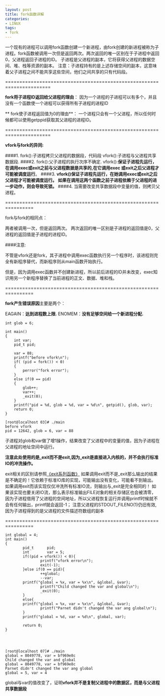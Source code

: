 ```yaml
---
layout: post
title: fork函数详解
categories:
- LINUX
tags:
- fork
---
```


一个现有的进程可以调用fork函数创建一个新进程，由fork创建的新进程被称为子进程。fork函数被调用一次但是返回两次。两次返回的唯一区别在于子进程中返回0，父进程返回子进程的ID。 子进程是父进程的副本，它将获得父进程的数据空间、堆、栈等资源的副本。 注意：子进程持有的是上述存储空间的副本，这意味着父子进程之间不能共享这些空间，他们之间共享的只有代码段。

======================================================================

**fork将子进程ID返回给父进程的理由**： 因为一个进程的子进程可以有多个，并且没有一个函数使一个进程可以获得所有子进程的进程ID

** fork使子进程返回值为0的理由**： 一个进程只会有一个父进程，所以任何时候都可以使用getppid获取其父进程的进程ID。

======================================================================

**vfork与fork的异同:**

####1. fork():子进程拷贝父进程的数据段，代码段
vfork():子进程与父进程共享数据段.
####2. fork():父子进程的执行次序不确定.
vfork():**保证子进程先运行，在调用exec或exit之前与父进程数据是共享的,在它调用exec 或exit之后父进程才可能被调度运行**。
####3. **vfork()保证子进程先运行，在她调用exec或exit之后父进程才可能被调度运行。**
**如果在调用这两个函数之前子进程依赖于父进程的进一步动作，则会导致死锁。**
####4. 当需要改变共享数据段中变量的值，则拷贝父进程。

================================================================

fork与fork的相同点： 

两者被调用一次，但是返回两次。
两次返回的唯一区别是子进程的返回值是0，父进程的返回值是子进程的进程ID。

####注意: 

不管是vfork还是fork，其子进程中调用exec函数执行另一个程序时，该进程则完全有新程序替代，而新程序则从main函数开始执行。

但是，因为调用exec函数并不创建新进程，所以前后进程的ID并未改变，exec知识用另一个新程序替换了当前进程的正文、数据、堆和栈。

================================================================

**fork产生错误原因**主要是两个：

EAGAIN：**达到进程数上限.**
ENOMEM：**没有足够空间给一个新进程分配.**

    
    int glob = 6;
    
    int main()
    {
    	int var;
    	pid_t pid;
    
    	var = 88;
    	printf("before vfork\n");
    	if( (pid = fork()) < 0)
    	{
    		perror("fork error");
    	}
    	else if(0 == pid)
    	{
    		glob++;
    		var++;
    		_exit(0);
    	}
    	printf("pid = %d, glob = %d, var = %d\n", getpid(), glob, var);
    	return 0;
    }
    
    [root@localhost 03]# ./main
    before vfork
    pid = 12642, glob = 6, var = 88


子进程对glob和var做了增1操作，结果改变了父进程中的变量的值，因为子进程在父进程的地址空间中运行。

**注意此处使用的是_exit而不是exit,因为\_exit是直接进入内核的，并不会执行标准IO的冲洗操作。**

exit相关的区别请参照[《exit系列函数》](http://ucshell.com/archives/781) 如果调用exit而不是\_exit那么输出的结果是不确定的！它依赖于标准IO库的实现，可能输出没有变化，可能看不到输出。如果调用exit而该实现仅仅冲洗所有标准IO流，则输出与\_exit是完全相同的！ 如果该实现也要关闭IO流，那么表示标准输出FILE对象的相关存储区也会被清零，因为子进程借用了父进程的空间地址，所以父进程恢复运行并调用printf时候就不会有任何输出，printf就会返回-1； 注意父进程的STDOUT_FILENO(1)仍旧有效,因为子进程得到的是父进程的文件描述符数组的副本

================================================================

    
    int global = 4;
    int main()
    {
            pid_t      pid;
            int        var = 5;
            if((pid = vfork()) < 0){
                    printf("vfork error\n");
                    exit(-1);
            }else if(0 == pid){
                    ++global;
                    --var;
    		printf("global = %x, var = %x\n", &global, &var);
                    printf("Child changed the var and global\n");
                    _exit(0);
            }
            else{
    		printf("global = %x, var = %x\n", &global, &var);
                    printf("Parnet didn't changed the var ang global\n");
            }
            printf("global = %d, var = %d\n", global, var);
    
            return 0;
    }



    
    [root@localhost 07]# ./main
    global = 8049778, var = bf969e8c
    Child changed the var and global
    global = 8049778, var = bf969e8c
    Parnet didn't changed the var ang global
    global = 5, var = 4


global与var的值改变了，证明**vfork并不是复制父进程中的数据区，而是与父进程共享数据段**
